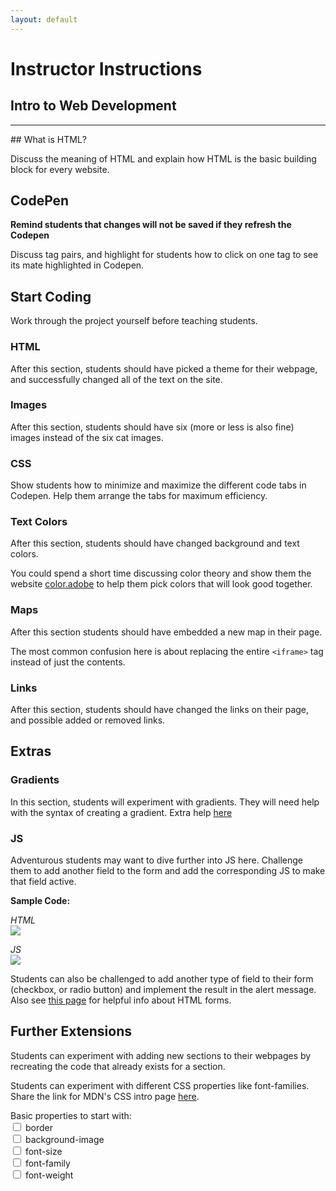 ```yaml
---
layout: default
---
```


# Instructor Instructions

## Intro to Web Development
<hr>
## What is HTML?

Discuss the meaning of HTML and explain how HTML is the basic building block for every website.

## CodePen

**Remind students that changes will not be saved if they refresh the Codepen**

Discuss tag pairs, and highlight for students how to click on one tag to see its mate highlighted in Codepen.

## Start Coding

Work through the project yourself before teaching students.

### HTML

After this section, students should have picked a theme for their webpage, and successfully changed all of the text on the site.

### Images

After this section, students should have six (more or less is also fine) images instead of the six cat images.

### CSS

Show students how to minimize and maximize the different code tabs in Codepen. Help them arrange the tabs for maximum efficiency.

### Text Colors

After this section, students should have changed background and text colors.

You could spend a short time discussing color theory and show them the website [color.adobe](https://color.adobe.com/create/color-wheel) to help them pick colors that will look good together.

### Maps

After this section students should have embedded a new map in their page.

The most common confusion here is about replacing the entire `<iframe>` tag instead of just the contents.

### Links

After this section, students should have changed the links on their page, and possible added or removed links.

## Extras

### Gradients

In this section, students will experiment with gradients. They will need help with the syntax of creating a gradient. Extra help [here](https://css-tricks.com/css3-gradients/)

### JS

Adventurous students may want to dive further into JS here. Challenge them to add another field to the form and add the corresponding JS to make that field active.

**Sample Code:**

_HTML_ <br>
<img style="height: auto; max-width: 75%;" src="{{ site.baseurl }}/assets/img/newformhtml.png">

_JS_ <br>
<img style="height: auto; max-width: 100%;" src="{{ site.baseurl }}/assets/img/newformjs.png">

Students can also be challenged to add another type of field to their form (checkbox, or radio button) and implement the result in the alert message. Also see [this page](https://www.w3schools.com/html/html_forms.asp) for helpful info about HTML forms.


## Further Extensions

Students can experiment with adding new sections to their webpages by recreating the code that already exists for a section.

Students can experiment with different CSS properties like font-families. Share the link for MDN's CSS intro page [here](https://developer.mozilla.org/en-US/docs/Learn/Getting_started_with_the_web/CSS_basics).

Basic properties to start with:<br>
<input type="checkbox" class="checkbox"> border <br>
<input type="checkbox" class="checkbox"> background-image <br>
<input type="checkbox" class="checkbox"> font-size <br>
<input type="checkbox" class="checkbox"> font-family <br>
<input type="checkbox" class="checkbox"> font-weight <br>
